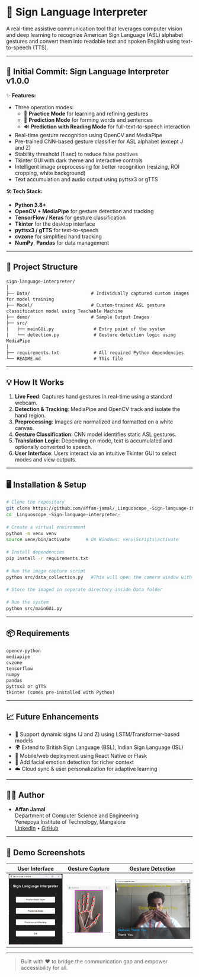 # 🤟 Sign Language Interpreter

A real-time assistive communication tool that leverages computer vision and deep learning to recognize American Sign Language (ASL) alphabet gestures and convert them into readable text and spoken English using text-to-speech (TTS).

---

## 🚀 Initial Commit: Sign Language Interpreter v1.0.0

✨ **Features:**
- Three operation modes:  
  - 🧠 **Practice Mode** for learning and refining gestures  
  - 📖 **Prediction Mode** for forming words and sentences  
  - 🔊 **Prediction with Reading Mode** for full-text-to-speech interaction
- Real-time gesture recognition using OpenCV and MediaPipe
- Pre-trained CNN-based gesture classifier for ASL alphabet (except J and Z)
- Stability threshold (1 sec) to reduce false positives
- Tkinter GUI with dark theme and interactive controls
- Intelligent image preprocessing for better recognition (resizing, ROI cropping, white background)
- Text accumulation and audio output using pyttsx3 or gTTS

🛠️ **Tech Stack:**
- **Python 3.8+**
- **OpenCV + MediaPipe** for gesture detection and tracking
- **TensorFlow / Keras** for gesture classification
- **Tkinter** for the desktop interface
- **pyttsx3 / gTTS** for text-to-speech
- **cvzone** for simplified hand tracking
- **NumPy**, **Pandas** for data management

---

## 📂 Project Structure

```
sign-language-interpreter/
│
├── Data/                       # Individually captured custom images for model training
├── Model/                      # Custom-trained ASL gesture classification model using Teachable Machine
├── demo/                       # Sample Output Images
├── src/
│   ├── mainGUi.py               # Entry point of the system
│   └── detection.py             # Gesture detection logic using MediaPipe
│
├── requirements.txt             # All required Python dependencies
└── README.md                    # This file
```

---

## 💡 How It Works

1. **Live Feed**: Captures hand gestures in real-time using a standard webcam.
2. **Detection & Tracking**: MediaPipe and OpenCV track and isolate the hand region.
3. **Preprocessing**: Images are normalized and formatted on a white canvas.
4. **Gesture Classification**: CNN model identifies static ASL gestures.
5. **Translation Logic**: Depending on mode, text is accumulated and optionally converted to speech.
6. **User Interface**: Users interact via an intuitive Tkinter GUI to select modes and view outputs.

---

## 🖥️ Installation & Setup

```bash
# Clone the repository
git clone https://github.com/affan-jamal/_Linguoscope_-Sign-language-interpreter-.git
cd _Linguoscope_-Sign-language-interpreter-

# Create a virtual environment
python -m venv venv
source venv/bin/activate      # On Windows: venv\Scripts\activate

# Install dependencies
pip install -r requirements.txt

# Run the image capture script
python src/data_collection.py   #This will open the camera window with hand landmarks for image capture for model training

# Store the imaged in seperate directory inside Data folder

# Run the system
python src/mainGUi.py
```

---

## 📦 Requirements

```
opencv-python
mediapipe
cvzone
tensorflow
numpy
pandas
pyttsx3 or gTTS
tkinter (comes pre-installed with Python)
```

---

## 📈 Future Enhancements

- 🧠 Support dynamic signs (J and Z) using LSTM/Transformer-based models
- 🌍 Extend to British Sign Language (BSL), Indian Sign Language (ISL)
- 📱 Mobile/web deployment using React Native or Flask
- 🤖 Add facial emotion detection for richer context
- ☁️ Cloud sync & user personalization for adaptive learning

---

## 👨‍💻 Author

- **Affan Jamal**    
  Department of Computer Science and Engineering  
  Yenepoya Institute of Technology, Mangalore  
  [LinkedIn](www.linkedin.com/in/affan004) • [GitHub](https://github.com/Affan-04)

---

## 🧪 Demo Screenshots

| User Interface | Gesture Capture | Gesture Detection |
|:-------------:|:---------------:|:------------------------:|
| ![](demo/ui.png) | ![](demo/hand_capture.png) | ![](demo/out.png) |

---

> Built with ❤️ to bridge the communication gap and empower accessibility for all.
